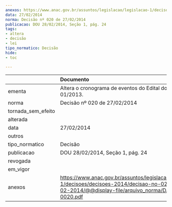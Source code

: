 ```yaml
---
anexos: https://www.anac.gov.br/assuntos/legislacao/legislacao-1/decisoes/decisoes-2014/decisao-no-020-de-27-02-2014/@@display-file/arquivo_norma/DA2014-0020.pdf
data: 27/02/2014
norma: Decisão nº 020 de 27/02/2014
publicacao: DOU 28/02/2014, Seção 1, pág. 24
tags:
- altera
- decisão
- lei
tipo_normatico: Decisão
hide: 
- toc 
 
---
```


|                    | Documento                                                                                                                                                 |
|:-------------------|:----------------------------------------------------------------------------------------------------------------------------------------------------------|
| ementa             | Altera o cronograma de eventos do Edital do Leilão Nº 01/2013.                                                                                            |
| norma              | Decisão nº 020 de 27/02/2014                                                                                                                              |
| tornada_sem_efeito |                                                                                                                                                           |
| alterada           |                                                                                                                                                           |
| data               | 27/02/2014                                                                                                                                                |
| outros             |                                                                                                                                                           |
| tipo_normatico     | Decisão                                                                                                                                                   |
| publicacao         | DOU 28/02/2014, Seção 1, pág. 24                                                                                                                          |
| revogada           |                                                                                                                                                           |
| em_vigor           |                                                                                                                                                           |
| anexos             | https://www.anac.gov.br/assuntos/legislacao/legislacao-1/decisoes/decisoes-2014/decisao-no-020-de-27-02-2014/@@display-file/arquivo_norma/DA2014-0020.pdf |